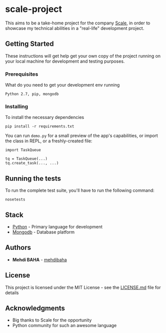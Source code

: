 # scale-project

This aims to be a take-home project for the company [Scale](https://www.scaleapi.com/), in order to showcase my technical abilities in a "real-life" development project.

## Getting Started

These instructions will get help get your own copy of the project running on your local machine for development and testing purposes.

### Prerequisites

What do you need to get your development env running

```
Python 2.7, pip, mongodb
```

### Installing

To install the necessary dependencies

```
pip install -r requirements.txt
```

You can run ```demo.py``` for a small preview of the app's capabilities, or import the class in REPL, or a freshly-created file:

```
import TaskQueue

tq = TaskQueue(...)
tq.create_task(..., ...)
```

## Running the tests

To run the complete test suite, you'll have to run the following command:

```
nosetests
```

## Stack

* [Python](https://www.python.org/) - Primary language for development
* [Mongodb](https://www.mongodb.com/) - Database platform

## Authors

* **Mehdi BAHA** - [mehdibaha](https://github.com/mehdibaha)

## License

This project is licensed under the MIT License - see the [LICENSE.md](LICENSE.md) file for details

## Acknowledgments

* Big thanks to Scale for the opportunity
* Python community for such an awesome language
